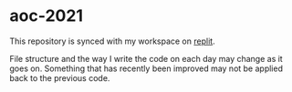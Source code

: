 # aoc-2021

This repository is synced with my workspace on [replit](https://replit.com/@bluenex/aoc-nodejs-2021).

File structure and the way I write the code on each day may change as it goes on. Something that has recently been improved may not be applied back to the previous code.